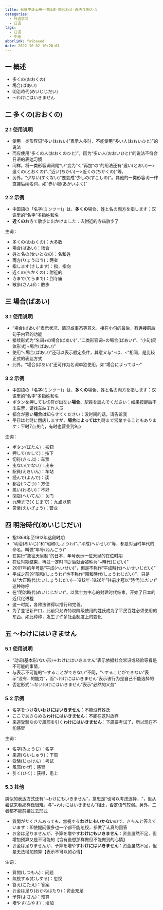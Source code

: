 ```yaml
---
title: 标日中级上册——第3课-顔合わせ-语法与表达-1
categories:
  - 外语学习
  - 日语
tags:
  - 日语
  - 中级
abbrlink: fa9baeed
date: 2022-10-02 10:20:01
---
```

## 一 概述

* 多くの(おおくの)
* 場合(ばあい)
* 明治時代(めいじじだい)
* ～わけにはいきません

<!--more-->

## 二 多くの(おおくの)

### 2.1 使用说明

* 使用一类形容词“多い(おおい)”表示人多时，不能使用“多い人(おおいひと)”的说法
* 而应使用“多くの人(おおくのひと)”，因为“多い人(おおいひと)”的说法不符合日语的表达习惯
* 同样，将一类形容词词尾“い”变为“く”再加“の”的用法还有“遠い(とおい)ー>遠くの(とおくの)”、”近い(ちかい)ー>近くの(ちかくの)”等。
* 另外，“少ない(すくない)”要变成“少しの(すこしの)”。其他的一类形容词一律直接后续名词，如“赤い服(あかいふく)”

### 2.2 示例

* 中国語の「名字(ミンツー)」は、**多くの**場合、姓と名の両方を指します：汉语里的“名字”多指姓和名
* **近くの**お寺で散歩に出かけました：去附近的寺庙散步了

生词：

* 多くの(おおくの)：大多数
* 場合(ばあい)：场合
* 姓と名の(せいとなの)：名和姓
* 両方(りょうほう)：两者
* 指します(さします)：指，指向
* 近くの(ちかくの)：附近的
* 寺まで(てらまで)：到寺庙
* 散歩(さんぽ)：散歩

## 三 場合(ばあい)

### 3.1 使用说明

* “場合(ばあい)”表示状况、情况或事态等意义，接在小句的最后，有连接前后句子内容的功能
* 接续形式为“名词+の場合(ばあい)”、”二类形容词+の場合(ばあい)”、“小句(简体形式)+場合(ばあい)”
* 使用“\~場合(ばあい)”还可以表示假定条件，其意义与“\~は、\~”相同，是比较正式的表达方式
* 此外，“場合(ばあい)”还可作为名词单独使用，如“場合によっては～”

### 3.2 示例

* 中国語の「名字(ミンツー)」は、**多くの**場合、姓と名の両方を指します：汉语里的“名字”多指姓和名
* ボタンを押しても切符が出ない**場合**、駅員を読んでください：如果按键后不出车票，请找车站工作人员
* 都合が悪い**場合は**知らせてください：没时间的话，请告诉我
* 平日は七時に閉店しますが、**場合によっては**九時まで営業することもあります：平时7点关门，有时也营业到9点

生词：

* ボタン(ぼたん)：按钮
* 押して(おして)：按下
* 切符(きっぷ)：车票
* 出ない(でない)：出来
* 駅員(えきいん)：车站
* 読んで(よんで)：读
* 都合(つごう)：方便
* 悪い(わるい)：不好
* 閉店(へいてん)：关门
* 九時まで(くじまで)：九点以前
* 営業(えいぎょう)：营业

## 四 明治時代(めいじじだい)

* 指1868年至1912年这段时期
* “明治(めいじ)”和“昭和(しょうわ)”、”平成(へいせい)”等，都是对当时年代的命名，叫做“年号(ねんごう)”
* 在实行“象征天皇制”的日本，年号表示一位天皇的在位时期
* 在位时期结束，再过一定时间之后就会被称为“~時代(じだい)”
* 2007年的年号是“平成(へいせい)”，但是不称作“平成時代(へいせいじだい)”
* 平成之前的“昭和(しょうわ)”也不称作“昭和時代(しょうわじだい)”，只是从“大正時代(たいしょうじだい)ー1912年-1926年”往前才冠以“時代(じだい)”  这种称呼
* 在“明治時代(めいじじだい)”，以武士为中心的封建时代结束，开始了日本的近代化进程
* 这一时期，各种法律得以推行和完善。
* 为了登记新户口，此前只允许特权阶级使用的姓氏成为了平民百姓必须使用的东西，如此种种，发生了许多社会制度上的变化

## 五 ～わけにはいきません

### 5.1 使用说明

* “动词(基本形/ない形)＋わけにはいきません”表示依据社会常识或经验等看是不可能的事情。
* 与表示不可能的“\~することができない”不同，“\~することができない”表示“没有...的能力”，而“\~わけにはいきません”表示该行为是自己不能选择的
* 否定形式“~ないわけにはいきません”表示“必然的义务”

### 5.2 示例

* 名字をつけ**ないわけにはいきません**：不能没有姓氏
* ここであきらめる**わけにはいきません**：不能在这时放弃
* 来週受験なので風邪を引く**わけにはいきません**：下周要考试了，所以现在不能感冒

生词：

* 名字(みょうじ)：名字
* 来週(らいしゅう)：下周
* 受験(じゅけん)：考试
* 風邪(かぜ)：感冒
* 引く(ひく)：获得，患上

### 5.3 其他

类似的表达方式还有“\~わけにもいきません”，意思是“也可以考虑选择....”，但从尝试来看那样做很难。与“\~わけにはいきません”相比，否定语气较弱。另外，二者都不能前接过去形式

* 質問がたくさんあっても、無視する**わけにもいかない**ので、きちんと答えています：即使提问很多也一个都不能忽视，都做了认真的回答
* お金は足りませんが、予算を増やす**わけにもいきません**：资金虽然不足，但增加预算又是不可能的【含有虽想那样做但不能做到的心情】
* お金は足りませんが、予算を増やす**わけにはいきません**：资金虽然不足，但是无法增加预算【表示不可以的心情】

生词：

* 質問(しつもん)：问题
* 無視する(むしする)：忽视
* 答え(こたえ)：答案
* お金は足り(おかねはたり)：资金充足
* 予算(よさん)：预算
* 増やす(ふやす)：增加



